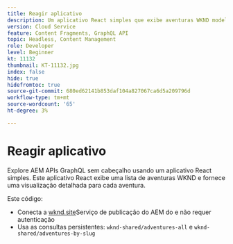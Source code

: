 ```yaml
---
title: Reagir aplicativo
description: Um aplicativo React simples que exibe aventuras WKND modeladas com Fragmentos de conteúdo.
version: Cloud Service
feature: Content Fragments, GraphQL API
topic: Headless, Content Management
role: Developer
level: Beginner
kt: 11132
thumbnail: KT-11132.jpg
index: false
hide: true
hidefromtoc: true
source-git-commit: 680ed62141b853daf104a827067ca6d5a209796d
workflow-type: tm+mt
source-wordcount: '65'
ht-degree: 3%

---
```



# Reagir aplicativo

Explore AEM APIs GraphQL sem cabeçalho usando um aplicativo React simples. Este aplicativo React exibe uma lista de aventuras WKND e fornece uma visualização detalhada para cada aventura.

Este código:

+ Conecta a [wknd.site](https://wknd.site)Serviço de publicação do AEM do e não requer autenticação
+ Usa as consultas persistentes: `wknd-shared/adventures-all` e `wknd-shared/adventures-by-slug`
